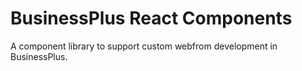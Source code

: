 # BusinessPlus React Components
A component library to support custom webfrom development in BusinessPlus.